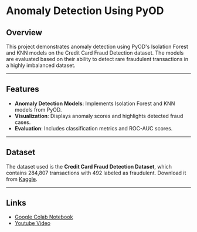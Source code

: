 # Anomaly Detection Using PyOD

## Overview
This project demonstrates anomaly detection using PyOD's Isolation Forest and KNN models on the Credit Card Fraud Detection dataset. The models are evaluated based on their ability to detect rare fraudulent transactions in a highly imbalanced dataset.

---

## Features
- **Anomaly Detection Models**: Implements Isolation Forest and KNN models from PyOD.
- **Visualization**: Displays anomaly scores and highlights detected fraud cases.
- **Evaluation**: Includes classification metrics and ROC-AUC scores.

---

## Dataset
The dataset used is the **Credit Card Fraud Detection Dataset**, which contains 284,807 transactions with 492 labeled as fraudulent. Download it from [Kaggle](https://www.kaggle.com/mlg-ulb/creditcardfraud).

---

## Links
- [Google Colab Notebook](https://colab.research.google.com/drive/1tcPddzVAKk9sIuOLvS_aGJG20I_38LCX?usp=sharing)
- [Youtube Video]()
